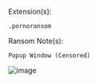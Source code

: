 Extension(s): 
```
.pornoransom
```
Ransom Note(s): 
```
Popup Window (Censored)
```
![image](https://github.com/user-attachments/assets/293f47d6-9990-424b-8ed9-dbfe2912515f)
